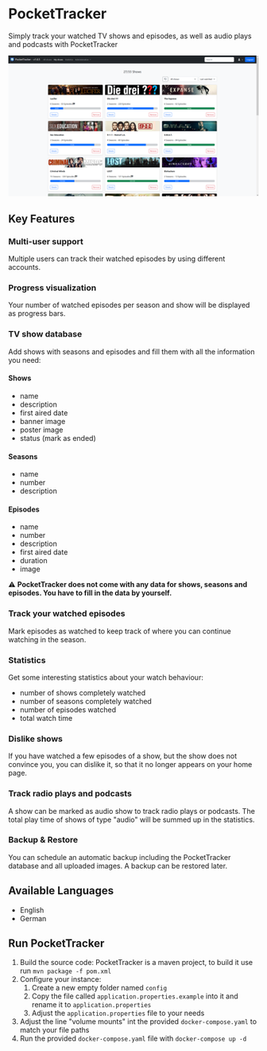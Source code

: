 # PocketTracker

Simply track your watched TV shows and episodes, as well as audio plays and podcasts with PocketTracker

![](/build/screenshots/index.png)

## Key Features

### Multi-user support

Multiple users can track their watched episodes by using different accounts.

### Progress visualization

Your number of watched episodes per season and show will be displayed as progress bars.

### TV show database

Add shows with seasons and episodes and fill them with all the information you need:

#### Shows

- name
- description
- first aired date
- banner image
- poster image
- status (mark as ended)

#### Seasons

- name
- number
- description

#### Episodes

- name
- number
- description
- first aired date
- duration
- image

:warning: **PocketTracker does not come with any data for shows, seasons and episodes. You have to fill in the data by
yourself.**

### Track your watched episodes

Mark episodes as watched to keep track of where you can continue watching in the season.

### Statistics

Get some interesting statistics about your watch behaviour:

- number of shows completely watched
- number of seasons completely watched
- number of episodes watched
- total watch time

### Dislike shows

If you have watched a few episodes of a show, but the show does not convince you, you can dislike it, so that it no
longer appears on your home page.

### Track radio plays and podcasts

A show can be marked as audio show to track radio plays or podcasts. The total play time of shows of type "audio" will
be summed up in the statistics.

### Backup & Restore

You can schedule an automatic backup including the PocketTracker database and all uploaded images. A backup can be
restored later.

## Available Languages

- English
- German

## Run PocketTracker

1. Build the source code: PocketTracker is a maven project, to build it use run `mvn package -f pom.xml`
2. Configure your instance:
   1. Create a new empty folder named `config` 
   2. Copy the file called `application.properties.example` into it and rename it to `application.properties`
   3. Adjust the `application.properties` file to your needs
3. Adjust the line "volume mounts" int the provided `docker-compose.yaml` to match your file paths
4. Run the provided `docker-compose.yaml` file with `docker-compose up -d`

